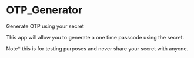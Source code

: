 # OTP_Generator
Generate OTP using your secret


This app will allow you to generate a one time passcode using the secret. 

Note* this is for testing purposes and never share your secret with anyone.
